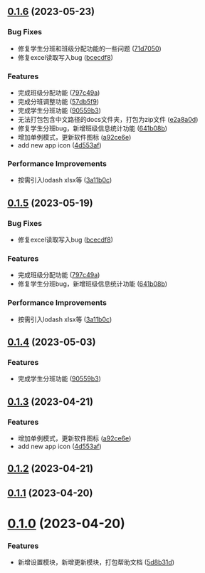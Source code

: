 

## [0.1.6](https://github.com/lijianran/assistor-app/compare/v0.1.1...v0.1.6) (2023-05-23)


### Bug Fixes

* 修复学生分班和班级分配功能的一些问题 ([71d7050](https://github.com/lijianran/assistor-app/commit/71d7050ef166fd47b3c3d2fb3c981f992285dcf5))
* 修复excel读取写入bug ([bcecdf8](https://github.com/lijianran/assistor-app/commit/bcecdf820f05535738e60a3cd76a4611f6282f9e))


### Features

* 完成班级分配功能 ([797c49a](https://github.com/lijianran/assistor-app/commit/797c49aaf32a357586d6472f091c70f8b0c1b305))
* 完成分班调整功能 ([57db5f9](https://github.com/lijianran/assistor-app/commit/57db5f9e37c6cd5bb6e1407190219721ae1a8c59))
* 完成学生分班功能 ([90559b3](https://github.com/lijianran/assistor-app/commit/90559b3d5b96efca465f7ee71b915c1ecf0cd3ac))
* 无法打包包含中文路径的docs文件夹，打包为zip文件 ([e2a8a0d](https://github.com/lijianran/assistor-app/commit/e2a8a0de890e4c552beca1943e2324331cdfc89b))
* 修复学生分班bug，新增班级信息统计功能 ([641b08b](https://github.com/lijianran/assistor-app/commit/641b08bcc40602fe62514ab980422d7dd420c7d7))
* 增加单例模式，更新软件图标 ([a92ce6e](https://github.com/lijianran/assistor-app/commit/a92ce6e63da804d7b02557396509a5c55d50f823))
* add new app icon ([4d553af](https://github.com/lijianran/assistor-app/commit/4d553afc57f1392f73cafd4a96715564c7bedcdb))


### Performance Improvements

* 按需引入lodash xlsx等 ([3a11b0c](https://github.com/lijianran/assistor-app/commit/3a11b0c684003148c5d620874e6b457d1da28ab7))

## [0.1.5](https://github.com/lijianran/assistor-app/compare/v0.1.4...v0.1.5) (2023-05-19)


### Bug Fixes

* 修复excel读取写入bug ([bcecdf8](https://github.com/lijianran/assistor-app/commit/bcecdf820f05535738e60a3cd76a4611f6282f9e))


### Features

* 完成班级分配功能 ([797c49a](https://github.com/lijianran/assistor-app/commit/797c49aaf32a357586d6472f091c70f8b0c1b305))
* 修复学生分班bug，新增班级信息统计功能 ([641b08b](https://github.com/lijianran/assistor-app/commit/641b08bcc40602fe62514ab980422d7dd420c7d7))


### Performance Improvements

* 按需引入lodash xlsx等 ([3a11b0c](https://github.com/lijianran/assistor-app/commit/3a11b0c684003148c5d620874e6b457d1da28ab7))

## [0.1.4](https://github.com/lijianran/assistor-app/compare/v0.1.3...v0.1.4) (2023-05-03)


### Features

* 完成学生分班功能 ([90559b3](https://github.com/lijianran/assistor-app/commit/90559b3d5b96efca465f7ee71b915c1ecf0cd3ac))

## [0.1.3](https://github.com/lijianran/assistor-app/compare/v0.1.1...v0.1.3) (2023-04-21)


### Features

* 增加单例模式，更新软件图标 ([a92ce6e](https://github.com/lijianran/assistor-app/commit/a92ce6e63da804d7b02557396509a5c55d50f823))
* add new app icon ([4d553af](https://github.com/lijianran/assistor-app/commit/4d553afc57f1392f73cafd4a96715564c7bedcdb))

## [0.1.2](https://github.com/lijianran/assistor-app/compare/v0.1.1...v0.1.2) (2023-04-21)

## [0.1.1](https://github.com/lijianran/assistor-app/compare/v0.1.0...v0.1.1) (2023-04-20)

# [0.1.0](https://github.com/lijianran/assistor-app/compare/v0.0.1...v0.1.0) (2023-04-20)


### Features

* 新增设置模块，新增更新模块，打包帮助文档 ([5d8b31d](https://github.com/lijianran/assistor-app/commit/5d8b31d3ee610a303f8c5a4cad2f640282fb48fa))